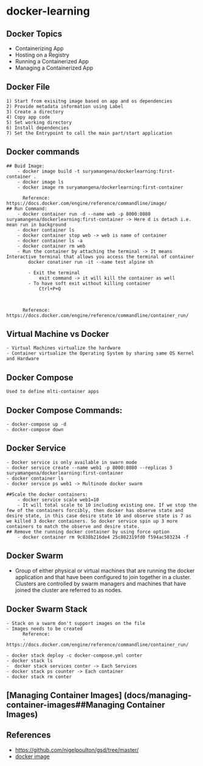 # docker-learning

## Docker Topics
 - Containerizing App
 - Hosting on a Registry
 - Running a Containerized App
 - Managing a Containerized App


## Docker File
    1) Start from exisitng image based on app and os dependencies
    2) Provide metadata information using Label 
    3) Create a directory 
    4) Copy app code
    5) Set working directory 
    6) Install dependencies 
    7) Set the Entrypoint to call the main part/start application

## Docker commands
    ## Buid Image:
        - docker image build -t suryamangena/dockerlearning:first-container .
        - docker image ls
        - docker image rm suryamangena/dockerlearning:first-container 

          Reference: https://docs.docker.com/engine/reference/commandline/image/
    ## Run Command:
        - docker container run -d --name web -p 8000:8080 suryamangena/dockerlearning:first-container -> Here d is detach i.e. mean run in background 
        - docker container ls
        - docker container stop web -> web is name of container 
        - docker container ls -a 
        - docker container rm web
        - Run the container by attaching the terminal -> It means Interactive terminal that allows you access the terminal of container
            docker conatiner run -it --name test alpine sh

            - Exit the terminal 
                exit command -> it will kill the container as well
            - To have soft exit without killing container 
                Ctrl+P+Q



          Reference: https://docs.docker.com/engine/reference/commandline/container_run/

## Virtual Machine vs Docker
    - Virtual Machines virtualize the hardware
    - Container virtualize the Operating System by sharing same OS Kernel and Hardware

## Docker Compose
    Used to define mlti-container apps
    
## Docker Compose Commands:

    - docker-compose up -d 
    - docker-compose down


## Docker Service
    - Docker service is only available in swarn mode
    - docker service create --name web1 -p 8000:8080 --replicas 3 suryamangena/dockerlearning:first-container
    - docker container ls
    - docker service ps web1 -> Multinode docker swarm
    
    ##Scale the docker containers:
        - docker service scale web1=10
        - It will total scale to 10 including existing one. If we stop the few of the containers forcibly, then docker has observe state and desire state, in this case desire state 10 and observe state is 7 as we killed 3 docker containers. So docker service spin up 3 more containers to match the observe and desire state.
    ## Remove the running docker container by using force option
        - docker container rm 9c838b216de4 25c802319fd0 f594ac503234 -f

## Docker Swarm
   - Group of either physical or virtual machines that are running the docker application and that have been configured to join together in a cluster. Clusters are controlled by swarm managers and machines that have joined the cluster are referred to as nodes.

## Docker Swarm Stack
    - Stack on a swarm don't support images on the file 
    - Images needs to be created 
          Reference: 
          - https://docs.docker.com/engine/reference/commandline/container_run/

    - docker stack deploy -c docker-compose.yml conter
    - docker stack ls 
    -  docker stack services conter -> Each Services 
    - docker stack ps counter -> Each container
    - docker stack rm conter

## [Managing Container Images] (docs/managing-container-images##Managing Container Images)
        
 ## References
 - https://github.com/nigelpoulton/gsd/tree/master/
 - [docker image](images/docker-image.png)



